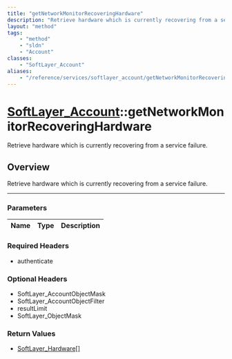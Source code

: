 ```yaml
---
title: "getNetworkMonitorRecoveringHardware"
description: "Retrieve hardware which is currently recovering from a service failure."
layout: "method"
tags:
    - "method"
    - "sldn"
    - "Account"
classes:
    - "SoftLayer_Account"
aliases:
    - "/reference/services/softlayer_account/getNetworkMonitorRecoveringHardware"
---
```

# [SoftLayer_Account](/reference/services/SoftLayer_Account)::getNetworkMonitorRecoveringHardware


Retrieve hardware which is currently recovering from a service failure.


## Overview 
Retrieve hardware which is currently recovering from a service failure.

-----

### Parameters 
|Name | Type | Description |
| --- | --- | --- |


### Required Headers
* authenticate


### Optional Headers
* SoftLayer_AccountObjectMask
* SoftLayer_AccountObjectFilter
* resultLimit
* SoftLayer_ObjectMask

### Return Values
* <a href='/reference/datatypes/SoftLayer_Hardware'>SoftLayer_Hardware[] </a>




